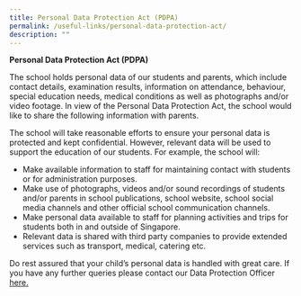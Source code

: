 ```yaml
---
title: Personal Data Protection Act (PDPA)
permalink: /useful-links/personal-data-protection-act/
description: ""
---
```

**Personal Data Protection Act (PDPA)**

The school holds personal data of our students and parents, which include contact details, examination results, information on attendance, behaviour, special education needs, medical conditions as well as photographs and/or video footage. In view of the Personal Data Protection Act, the school would like to share the following information with parents.

The school will take reasonable efforts to ensure your personal data is protected and kept confidential. However, relevant data will be used to support the education of our students. For example, the school will:

* 	Make available information to staff for maintaining contact with students or for administration purposes.
* 	Make use of photographs, videos and/or sound recordings of students and/or parents in school publications, school website, school social media channels and other official school communication channels.
* 	Make personal data available to staff for planning activities and trips for students both in and outside of Singapore.
* 	Relevant data is shared with third party companies to provide extended services such as transport, medical, catering etc. 

Do rest assured that your child’s personal data is handled with great care. If you have any further queries please contact our Data Protection Officer [here.](NG_Mun_Leong@schools.gov.sg)